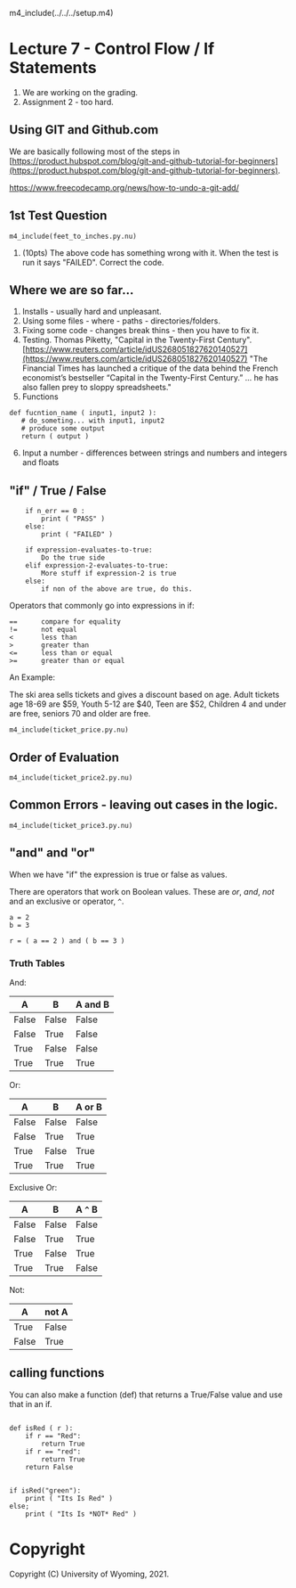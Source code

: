 

m4_include(../../../setup.m4)

# Lecture 7 - Control Flow / If Statements            

1. We are working on the grading.
2. Assignment 2 - too hard.

## Using GIT and Github.com

We are basically following most of the steps in [https://product.hubspot.com/blog/git-and-github-tutorial-for-beginners](https://product.hubspot.com/blog/git-and-github-tutorial-for-beginners).

https://www.freecodecamp.org/news/how-to-undo-a-git-add/


## 1st Test Question

```
m4_include(feet_to_inches.py.nu)
```

1. (10pts) The above code has something wrong with it.   When the test is run it says "FAILED".
Correct the code.


## Where we are so far...

1. Installs - usually hard and unpleasant.
2. Using some files - where - paths - directories/folders.
3. Fixing some code - changes break thins - then you have to fix it.
4. Testing.   Thomas Piketty, "Capital in the Twenty-First Century".
[https://www.reuters.com/article/idUS268051827620140527](https://www.reuters.com/article/idUS268051827620140527)
"The Financial Times has launched a critique of the data behind the
French economist’s bestseller “Capital in the Twenty-First Century.”
...    he has also fallen prey to sloppy spreadsheets."
5. Functions
```
def fucntion_name ( input1, input2 ):
   # do_someting... with input1, input2
   # produce some output
   return ( output )
```
6. Input a number - differences between strings and numbers and integers and floats


## "if" / True / False

```
    if n_err == 0 :
        print ( "PASS" )
    else:
        print ( "FAILED" )
```

```
	if expression-evaluates-to-true:
		Do the true side
	elif expression-2-evaluates-to-true:
		More stuff if expression-2 is true
	else:
		if non of the above are true, do this.
```

Operators that commonly go into expressions in if:

```
==		compare for equality
!=		not equal
<		less than
>		greater than
<=		less than or equal
>=		greater than or equal
```



An Example:

The ski area sells tickets and gives a discount based on age.
Adult tickets age 18-69 are $59, Youth 5-12 are $40, Teen are $52, Children 4 and under are free, seniors 70 and older are free.

```
m4_include(ticket_price.py.nu)
```




## Order of Evaluation

```
m4_include(ticket_price2.py.nu)
```

## Common Errors - leaving out cases in the logic.

```
m4_include(ticket_price3.py.nu)
```




## "and" and "or"

When we have "if" the expression is true or false as values.

There are operators that work on Boolean values.  These are *or*, *and*, *not* and
an exclusive or operator, `^`.

```
a = 2
b = 3

r = ( a == 2 ) and ( b == 3 )
```


### Truth Tables

And:

| A     | B     | A and B |
|-------|-------|---------|
| False | False | False   |
| False | True  | False   |
| True  | False | False   |
| True  | True  | True    |

Or: 

| A     | B     | A or B |
|-------|-------|---------|
| False | False | False   |
| False | True  | True   |
| True  | False | True   |
| True  | True  | True    |

Exclusive Or:

| A     | B     | A `^` B |
|-------|-------|---------|
| False | False | False   |
| False | True  | True   |
| True  | False | True   |
| True  | True  | False    |

Not:

| A     | not A |
|-------|-------|
| True  | False |
| False | True  |


## calling functions 

You can also make a function (def) that returns a True/False value and use 
that in an if.

```

def isRed ( r ):
	if r == "Red":
		return True
	if r == "red":
		return True
	return False


if isRed("green"):
	print ( "Its Is Red" )
else;
	print ( "Its Is *NOT* Red" )

```





















# Copyright

Copyright (C) University of Wyoming, 2021.

